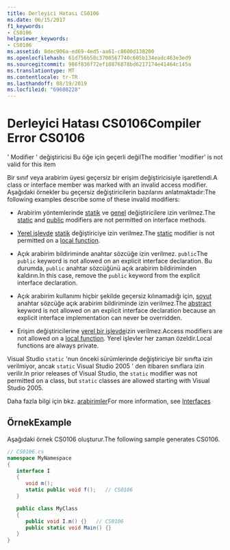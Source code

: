 ```yaml
---
title: Derleyici Hatası CS0106
ms.date: 06/15/2017
f1_keywords:
- CS0106
helpviewer_keywords:
- CS0106
ms.assetid: 8dec906a-ed69-4ed5-aa61-c8600d138200
ms.openlocfilehash: 61d756b58c3700567740c605b134eadc463e3ed9
ms.sourcegitcommit: 986f836f72ef10876878bd6217174e41464c145a
ms.translationtype: MT
ms.contentlocale: tr-TR
ms.lasthandoff: 08/19/2019
ms.locfileid: "69608228"
---
```

# <a name="compiler-error-cs0106"></a><span data-ttu-id="8d664-102">Derleyici Hatası CS0106</span><span class="sxs-lookup"><span data-stu-id="8d664-102">Compiler Error CS0106</span></span>
<span data-ttu-id="8d664-103">' Modifier ' değiştiricisi Bu öğe için geçerli değil</span><span class="sxs-lookup"><span data-stu-id="8d664-103">The modifier 'modifier' is not valid for this item</span></span>

 <span data-ttu-id="8d664-104">Bir sınıf veya arabirim üyesi geçersiz bir erişim değiştiricisiyle işaretlendi.</span><span class="sxs-lookup"><span data-stu-id="8d664-104">A class or interface member was marked with an invalid access modifier.</span></span> <span data-ttu-id="8d664-105">Aşağıdaki örnekler bu geçersiz değiştiricilerin bazılarını anlatmaktadır:</span><span class="sxs-lookup"><span data-stu-id="8d664-105">The following examples describe some of these invalid modifiers:</span></span>

- <span data-ttu-id="8d664-106">Arabirim yöntemlerinde [statik](../keywords/static.md) ve [genel](../keywords/public.md) değiştiricilere izin verilmez.</span><span class="sxs-lookup"><span data-stu-id="8d664-106">The [static](../keywords/static.md) and [public](../keywords/public.md) modifiers are not permitted on interface methods.</span></span>

- <span data-ttu-id="8d664-107">[Yerel işlevde](../../programming-guide/classes-and-structs/local-functions.md) [statik](../keywords/static.md) değiştiriciye izin verilmez.</span><span class="sxs-lookup"><span data-stu-id="8d664-107">The [static](../keywords/static.md) modifier is not permitted on a [local function](../../programming-guide/classes-and-structs/local-functions.md).</span></span>

- <span data-ttu-id="8d664-108">Açık arabirim bildiriminde anahtar sözcüğe izin verilmez. `public`</span><span class="sxs-lookup"><span data-stu-id="8d664-108">The `public` keyword is not allowed on an explicit interface declaration.</span></span> <span data-ttu-id="8d664-109">Bu durumda, `public` anahtar sözcüğünü açık arabirim bildiriminden kaldırın.</span><span class="sxs-lookup"><span data-stu-id="8d664-109">In this case, remove the `public` keyword from the explicit interface declaration.</span></span>

- <span data-ttu-id="8d664-110">Açık arabirim kullanımı hiçbir şekilde geçersiz kılınamadığı için, [soyut](../keywords/abstract.md) anahtar sözcüğe açık arabirim bildiriminde izin verilmez.</span><span class="sxs-lookup"><span data-stu-id="8d664-110">The [abstract](../keywords/abstract.md) keyword is not allowed on an explicit interface declaration because an explicit interface implementation can never be overridden.</span></span>

- <span data-ttu-id="8d664-111">Erişim değiştiricilerine [yerel bir işlevde](../../programming-guide/classes-and-structs/local-functions.md)izin verilmez.</span><span class="sxs-lookup"><span data-stu-id="8d664-111">Access modifiers are not allowed on a [local function](../../programming-guide/classes-and-structs/local-functions.md).</span></span> <span data-ttu-id="8d664-112">Yerel işlevler her zaman özeldir.</span><span class="sxs-lookup"><span data-stu-id="8d664-112">Local functions are always private.</span></span>

 <span data-ttu-id="8d664-113">Visual Studio `static` 'nun önceki sürümlerinde değiştiriciye bir sınıfta izin verilmiyor, ancak `static` Visual Studio 2005 ' den itibaren sınıflara izin verilir.</span><span class="sxs-lookup"><span data-stu-id="8d664-113">In prior releases of Visual Studio, the `static` modifier was not permitted on a class, but `static` classes are allowed starting with Visual Studio 2005.</span></span>

 <span data-ttu-id="8d664-114">Daha fazla bilgi için bkz. [arabirimler](../../programming-guide/interfaces/index.md)</span><span class="sxs-lookup"><span data-stu-id="8d664-114">For more information, see [Interfaces](../../programming-guide/interfaces/index.md)</span></span>

## <a name="example"></a><span data-ttu-id="8d664-115">Örnek</span><span class="sxs-lookup"><span data-stu-id="8d664-115">Example</span></span>
 <span data-ttu-id="8d664-116">Aşağıdaki örnek CS0106 oluşturur.</span><span class="sxs-lookup"><span data-stu-id="8d664-116">The following sample generates CS0106.</span></span>

```csharp
// CS0106.cs
namespace MyNamespace
{
   interface I
   {
      void m();
      static public void f();   // CS0106
   }

   public class MyClass
   {
      public void I.m() {}   // CS0106
      public static void Main() {}
   }
}
```
